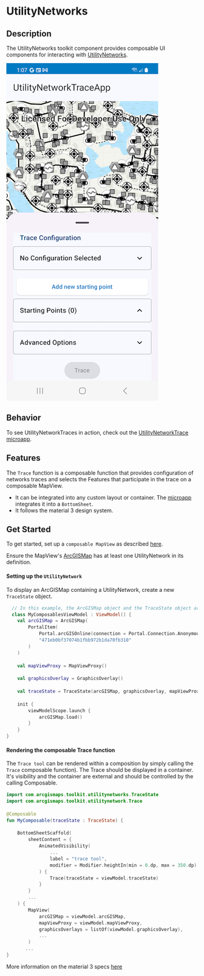 

# UtilityNetworks

## Description

The UtilityNetworks toolkit component provides composable UI components for interacting with [UtilityNetworks](https://developers.arcgis.com/kotlin/api-reference/arcgis-maps-kotlin/com.arcgismaps.utilitynetworks/-utility-network/index.html?query=class%20UtilityNetwork).


![Screenshot](screenshot.png)

## Behavior

To see UtilityNetworkTraces in action, check out the [UtilityNetworkTrace microapp](../../microapps/UtilityNetworkTraceApp).

## Features

The `Trace` function is a composable function that provides configuration of networks traces and selects the Features that participate in the trace on a composable MapView.
- It can be integrated into any custom layout or container. The [microapp](../../microapps/UtilityNetworkTraceApp) integrates it into a `BottomSheet`.
- It follows the material 3 design system.

## Get Started

To get started, set up a `composable MapView` as described [here](../geoview-compose/README.md).

Ensure the MapView's [ArcGISMap](https://developers.arcgis.com/kotlin/api-reference/arcgis-maps-kotlin/com.arcgismaps.mapping/-arc-g-i-s-map/index.html?query=class%20ArcGISMap) has at least one UtilityNetwork in its definition.


#### Setting up the `UtilityNetwork`

To display an ArcGISMap containing a UtilityNetwork, create a new `TraceState` object.

```kotlin  
  // In this example, the ArcGISMap object and the TraceState object are hoisted in the ViewModel
  class MyComposablesViewModel : ViewModel() {
    val arcGISMap = ArcGISMap(
        PortalItem(
            Portal.arcGISOnline(connection = Portal.Connection.Anonymous),
            "471eb0bf37074b1fbb972b1da70fb310"
        )
    )

    val mapViewProxy = MapViewProxy()

    val graphicsOverlay = GraphicsOverlay()

    val traceState = TraceState(arcGISMap, graphicsOverlay, mapViewProxy)

    init {
        viewModelScope.launch {
            arcGISMap.load()
        }
    }
}
```  

#### Rendering the composable Trace function

The `Trace tool` can be rendered within a composition by simply calling the `Trace` composable function). The Trace should be displayed in a container. It's visibility and the container are external and should be controlled by the calling Composable.

```kotlin
import com.arcgismaps.toolkit.utilitynetworks.TraceState
import com.arcgismaps.toolkit.utilitynetwork.Trace

@Composable  
fun MyComposable(traceState : TraceState) {  
    
    BottomSheetScaffold(
        sheetContent = {
            AnimatedVisibility(
                ...
                label = "trace tool",
                modifier = Modifier.heightIn(min = 0.dp, max = 350.dp)
            ) {
                Trace(traceState = viewModel.traceState)
            }
        }
        ...
    ) { 
        MapView(
            arcGISMap = viewModel.arcGISMap,
            mapViewProxy = viewModel.mapViewProxy,
            graphicsOverlays = listOf(viewModel.graphicsOverlay),
            ...
        )
       ... 
} 
```  

More information on the material 3 specs [here](https://m3.material.io/components/text-fields/specs#e4964192-72ad-414f-85b4-4b4357abb83c)
